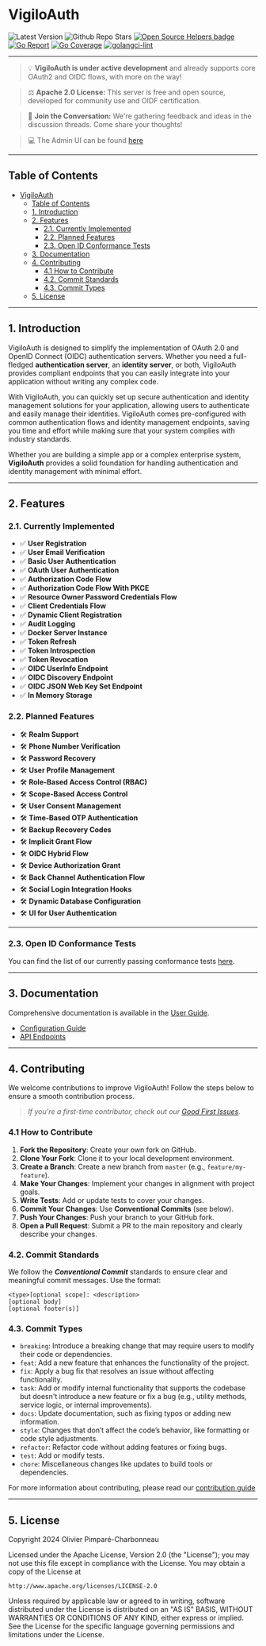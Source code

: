 # VigiloAuth

![Latest Version](https://img.shields.io/github/tag/vigiloauth/vigilo?label=latest%20version)
![Github Repo Stars](https://img.shields.io/github/stars/vigiloauth/vigilo?style=flat)
[![Open Source Helpers badge](https://codetriage.com/vigiloauth/vigilo/badges/users.svg)](https://codetriage.com/vigiloauth/vigilo)
[![Go Report](https://goreportcard.com/badge/github.com/vigiloauth/vigilo)](https://goreportcard.com/report/github.com/vigiloauth/vigilo)
[![Go Coverage](https://github.com/vigiloauth/vigilo/wiki/coverage.svg)](https://raw.githack.com/wiki/vigiloauth/vigilo/coverage.html)
[![golangci-lint](https://github.com/vigiloauth/vigilo/actions/workflows/golangci-lint.yml/badge.svg)](https://github.com/vigiloauth/vigilo/actions/workflows/golangci-lint.yml)

---

>💡 **VigiloAuth is under active development** and already supports core OAuth2 and OIDC flows, with more on the way!

>⚖️ **Apache 2.0 License:**
This server is free and open source, developed for community use and OIDF certification.

>💬 **Join the Conversation:**
We're gathering feedback and ideas in the discussion threads. Come share your thoughts!

> 💻 The Admin UI can be found [here](https://github.com/vigiloauth/vigilo-ui)

---

## Table of Contents
- [VigiloAuth](#vigiloauth)
	- [Table of Contents](#table-of-contents)
	- [1. Introduction](#1-introduction)
	- [2. Features](#2-features)
		- [2.1. Currently Implemented](#21-currently-implemented)
		- [2.2. Planned Features](#22-planned-features)
		- [2.3. Open ID Conformance Tests](#23-open-id-conformance-tests)
	- [3. Documentation](#3-documentation)
	- [4. Contributing](#4-contributing)
		- [4.1 How to Contribute](#41-how-to-contribute)
		- [4.2. Commit Standards](#42-commit-standards)
		- [4.3. Commit Types](#43-commit-types)
	- [5. License](#5-license)

---

## 1. Introduction

VigiloAuth is designed to simplify the implementation of OAuth 2.0 and OpenID Connect (OIDC) authentication servers. Whether you need a full-fledged **authentication server**, an **identity server**, or both, VigiloAuth provides compliant endpoints that you can easily integrate into your application without writing any complex code.

With VigiloAuth, you can quickly set up secure authentication and identity management solutions for your application, allowing users to authenticate and easily manage their identities. VigiloAuth comes pre-configured with common authentication flows and identity management endpoints, saving you time and effort while making sure that your system complies with industry standards.

Whether you are building a simple app or a complex enterprise system, **VigiloAuth** provides a solid foundation for handling authentication and identity management with minimal effort.

---

## 2. Features

### 2.1. Currently Implemented
- ✅ **User Registration**
- ✅ **User Email Verification**
- ✅ **Basic User Authentication**
- ✅ **OAuth User Authentication**
- ✅ **Authorization Code Flow**
- ✅ **Authorization Code Flow With PKCE**
- ✅ **Resource Owner Password Credentials Flow**
- ✅ **Client Credentials Flow**
- ✅ **Dynamic Client Registration**
- ✅ **Audit Logging**
- ✅ **Docker Server Instance**
- ✅ **Token Refresh**
- ✅ **Token Introspection**
- ✅ **Token Revocation**
- ✅ **OIDC UserInfo Endpoint**
- ✅ **OIDC Discovery Endpoint**
- ✅ **OIDC JSON Web Key Set Endpoint**
- ✅ **In Memory Storage**

### 2.2. Planned Features

- 🛠️ **Realm Support**
- 🛠️ **Phone Number Verification**
- 🛠️ **Password Recovery**
- 🛠️ **User Profile Management**
- 🛠️ **Role-Based Access Control (RBAC)**
- 🛠️ **Scope-Based Access Control**
- 🛠️ **User Consent Management**
- 🛠️ **Time-Based OTP Authentication**
- 🛠️ **Backup Recovery Codes**
- 🛠️ **Implicit Grant Flow**
- 🛠️ **OIDC Hybrid Flow**
- 🛠️ **Device Authorization Grant**
- 🛠️ **Back Channel Authentication Flow**
- 🛠️ **Social Login Integration Hooks**
- 🛠️ **Dynamic Database Configuration**
- 🛠️ **UI for User Authentication**

---

### 2.3. Open ID Conformance Tests

You can find the list of our currently passing conformance tests [here](https://www.certification.openid.net/plan-detail.html?public=true&plan=ZbxeUWhH8Vldh).

---

## 3. Documentation

Comprehensive documentation is available in the [User Guide](./docs/user_guide/README.md).
- [Configuration Guide](./docs/user_guide/configuration/configuration_guide.md)
- [API Endpoints](./docs/user_guide/identity/README.md)

---

## 4. Contributing

We welcome contributions to improve VigiloAuth! Follow the steps below to ensure a smooth contribution process.

>_If you're a first-time contributor, check out our [Good First Issues](https://github.com/vigiloauth/vigilo/issues?q=is%3Aissue%20state%3Aopen%20label%3A%22good%20first%20issue%22)._

### 4.1 How to Contribute

1. **Fork the Repository**: Create your own fork on GitHub.
2. **Clone Your Fork**: Clone it to your local development environment.
3. **Create a Branch**: Create a new branch from `master` (e.g., `feature/my-feature`).
4. **Make Your Changes**: Implement your changes in alignment with project goals.
5. **Write Tests**: Add or update tests to cover your changes.
6. **Commit Your Changes**: Use **Conventional Commits** (see below).
7. **Push Your Changes**: Push your branch to your GitHub fork.
8. **Open a Pull Request**: Submit a PR to the main repository and clearly describe your changes.

### 4.2. Commit Standards

We follow the **_Conventional Commit_** standards to ensure clear and meaningful commit messages. Use the format:
```azure
<type>[optional scope]: <description>
[optional body]
[optional footer(s)]
```

### 4.3. Commit Types

- `breaking`: Introduce a breaking change that may require users to modify their code or dependencies.
- `feat`: Add a new feature that enhances the functionality of the project.
- `fix`: Apply a bug fix that resolves an issue without affecting functionality.
- `task`: Add or modify internal functionality that supports the codebase but doesn't introduce a new feature or fix a bug (e.g., utility methods, service logic, or internal improvements).
- `docs`: Update documentation, such as fixing typos or adding new information.
- `style`: Changes that don’t affect the code’s behavior, like formatting or code style adjustments.
- `refactor`: Refactor code without adding features or fixing bugs.
- `test`: Add or modify tests.
- `chore`: Miscellaneous changes like updates to build tools or dependencies.

For more information about contributing, please read our [contribution guide](./docs/contributing/README.md)

---

## 5. License

Copyright 2024 Olivier Pimparé-Charbonneau

Licensed under the Apache License, Version 2.0 (the "License");
you may not use this file except in compliance with the License.
You may obtain a copy of the License at

    http://www.apache.org/licenses/LICENSE-2.0

Unless required by applicable law or agreed to in writing, software distributed under the License is distributed on an "AS IS" BASIS,
WITHOUT WARRANTIES OR CONDITIONS OF ANY KIND, either express or implied.
See the License for the specific language governing permissions and limitations under the License.
